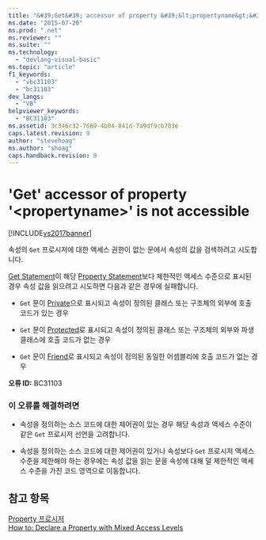 ```yaml
---
title: "&#39;Get&#39; accessor of property &#39;&lt;propertyname&gt;&#39; is not accessible | Microsoft Docs"
ms.date: "2015-07-20"
ms.prod: ".net"
ms.reviewer: ""
ms.suite: ""
ms.technology: 
  - "devlang-visual-basic"
ms.topic: "article"
f1_keywords: 
  - "vbc31103"
  - "bc31103"
dev_langs: 
  - "VB"
helpviewer_keywords: 
  - "BC31103"
ms.assetid: 3c346c32-7669-4b04-841d-7a9df9cb703e
caps.latest.revision: 9
author: "stevehoag"
ms.author: "shoag"
caps.handback.revision: 9
---
```

# &#39;Get&#39; accessor of property &#39;&lt;propertyname&gt;&#39; is not accessible
[!INCLUDE[vs2017banner](../../../visual-basic/developing-apps/includes/vs2017banner.md)]

속성의 `Get` 프로시저에 대한 액세스 권한이 없는 문에서 속성의 값을 검색하려고 시도합니다.  
  
 [Get Statement](../../../visual-basic/language-reference/statements/get-statement.md)이 해당 [Property Statement](../../../visual-basic/language-reference/statements/property-statement.md)보다 제한적인 액세스 수준으로 표시된 경우 속성 값을 읽으려고 시도하면 다음과 같은 경우에 실패합니다.  
  
-   `Get` 문이 [Private](../../../visual-basic/language-reference/modifiers/private.md)으로 표시되고 속성이 정의된 클래스 또는 구조체의 외부에 호출 코드가 있는 경우  
  
-   `Get` 문이 [Protected](../../../visual-basic/language-reference/modifiers/protected.md)로 표시되고 속성이 정의된 클래스 또는 구조체의 외부와 파생 클래스에 호출 코드가 없는 경우  
  
-   `Get` 문이 [Friend](../../../visual-basic/language-reference/modifiers/friend.md)로 표시되고 속성이 정의된 동일한 어셈블리에 호출 코드가 없는 경우  
  
 **오류 ID:** BC31103  
  
### 이 오류를 해결하려면  
  
-   속성을 정의하는 소스 코드에 대한 제어권이 있는 경우 해당 속성과 액세스 수준이 같은 `Get` 프로시저 선언을 고려합니다.  
  
-   속성을 정의하는 소스 코드에 대한 제어권이 있거나 속성보다 `Get` 프로시저 액세스 수준을 제한해야 하는 경우에는 속성 값을 읽는 문을 속성에 대해 덜 제한적인 액세스 수준을 가진 코드 영역으로 이동합니다.  
  
## 참고 항목  
 [Property 프로시저](../../../visual-basic/programming-guide/language-features/procedures/property-procedures.md)   
 [How to: Declare a Property with Mixed Access Levels](../../../visual-basic/programming-guide/language-features/procedures/how-to-declare-a-property-with-mixed-access-levels.md)